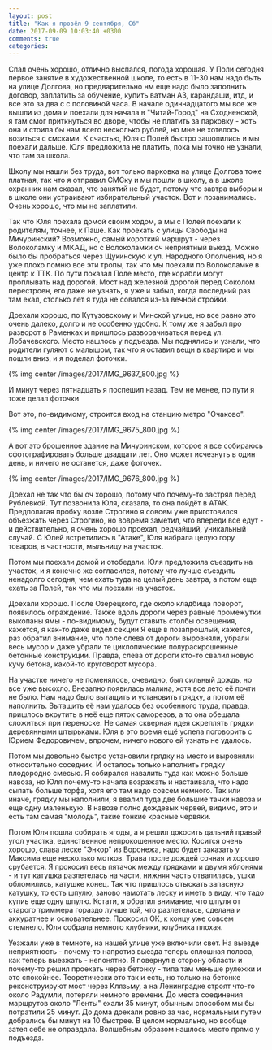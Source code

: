 ```yaml
---
layout: post
title: "Как я провёл 9 сентября, Сб"
date: 2017-09-09 10:03:40 +0300
comments: true
categories: 
---
```

Спал очень хорошо, отлично выспался, погода хорошая. У Поли сегодня первое занятие в художественной школе, то есть в 11-30 нам надо быть на улице Долгова, но предварительно нм еще надо было заполнить договор, заплатить за обучение, купить ватман А3, карандаши, итд, и все это за два с с половиной часа. В начале одиннадцатого мы все же вышли из дома и поехали для начала в "Читай-Город" на Сходненской, я там смог приткнуться во дворе, чтобы не платить за парковку - хоть она и стоила бы нам всего несколько рублей, но мне не хотелось возиться с смсками. К счастью, Юля с Полей быстро зашопились и мы поехали дальше. Юля предложила не платить, пока мы точно не узнали, что там за школа.

Школу мы нашли без труда, вот только парковка на улице Долгова тоже платная, так что я отправил СМСку и мы пошли в школу, а в школе охранник нам сказал, что занятий не будет, потому что завтра выборы и в школе они устраивают избирательный участок. Вот и позанимались. Очень хорошо, что мы не заплатили. 

Так что Юля поехала домой своим ходом, а мы с Полей поехали к родителям, точнее, к Паше. Как проехать с улицы Свободы на Мичуринский? Возможно, самый короткий маршрут - через Волоколамку и МКАД, но с Волоколамки оч неприятный выезд. Можно было бы пробраться через Щукинскую к ул. Народного Ополчения, но я уже плохо помню все эти тропы, так что мы поехали по Волоколамке в центр к ТТК. По пути показал Поле место, где корабли могут проплывать над дорогой. Мост над железной дорогой перед Соколом перестроен, его даже не узнать, я уже и забыл, когда последний раз там ехал, столько лет я туда не совался из-за вечной стройки.

Доехали хорошо, по Кутузовскому и Минской улице, но все равно это очень далеко, долго и не особенно удобно. К тому же я забыл про разворот в Раменках и пришлось разворачиваться перед ул. Лобачевского. Место нашлось у подъезда. Мы поднялись и узнали, что родители гуляют с малышом, так что я оставил вещи в квартире и мы пошли вниз, и я поделал фоточки.  

{% img center /images/2017/IMG_9637_800.jpg %}

И минут через пятнадцать я поспешил назад. Тем не менее, по пути я тоже делал фоточки

Вот это, по-видимому, строится вход на станцию метро "Очаково".

{% img center /images/2017/IMG_9675_800.jpg %}

А вот это брошенное здание на Мичуринском, которое я все собираюсь сфотографировать больше двадцати лет. Оно может исчезнуть в один день, и ничего не останется, даже фоточек.

{% img center /images/2017/IMG_9676_800.jpg %}

Доехал не так что бы оч хорошо, потому что почему-то застрял перед Рублевкой. Тут позвонила Юля, сказала, то она пойдёт в АТАК. Предполагая пробку возле Строгино я совсем уже приготовился объезжать через Строгино, но вовремя заметил, что впереди все едут - и действительно, я очень хорошо проехал, редчайший, уникальный случай. С Юлей встретились в "Атаке", Юля набрала целую гору товаров, в частности, мыльницу на участок.

Потом мы поехали домой и отобедали. Юля предложила съездить на участок, и я конечно же согласился, потому что лучше съездить ненадолго сегодня, чем ехать туда на целый день завтра, а потом еще ехать за Полей, так что мы поехали на участок.

Доехали хорошо. После Озерецкого, где около кладбища поворот, появилось ограждение. Также вдоль дороги через равные промежутки выкопаны ямы - по-видимому, будут ставить столбы освещения, кажется, я как-то даже видел секции Я еще в позапрошлый, кажется, раз обратил внимание, что поле слева от дороги выровняли, убрали весь мусор и даже убрали те циклопические полураскрошенные бетонные конструкции. Правда, слева от дороги кто-то свалил новую кучу бетона, какой-то круговорот мусора.

На участке ничего не поменялось, очевидно, был сильный дождь, но все уже высохло. Внезапно появилась малина, хотя все лето её почти не было. Нам надо было вытащить и установить грядку, а потом её наполнить. Вытащить её нам удалось без особенного труда, правда, пришлось вкрутить в неё еще пяток саморезов, а то она обещала сложиться при переноске. Не самая скверная идея скреплять грядки деревянными штырьками. Юля в это время ещё успела поговорить с Юрием Федоровичем, впрочем, ничего нового ей узнать не удалось.

Потом мы довольно быстро установили грядку на место и выровняли относительно соседних. И осталось только наполнить грядку плодородно смесью. Я собирался навалить туда как можно больше навоза, но Юля почему-то начала возражать и настаивала, что надо сыпать больше торфа, хотя его там надо совсем немного. Так или иначе, грядку мы наполнили, я ввалил туда две большие тачки навоза и еще одну маленькую. В навозе полно дождевых червей, видимо, это и есть там самая "молодь", такие тонкие красные червяки.

Потом Юля пошла собирать ягоды, а я решил докосить дальний правый угол участка, единственное непрокошенное место. Косится очень хорошо, слава леске "Энкор" из Воронежа, надо будет заказать у Максима еще несколько мотков. Трава после дождей сочная и хорошо срубается. Я прокосил весь пятачок между грядками и двумя яблонями - и тут катушка разлетелась на части, нижняя часть отвалилась, ушки обломились, катушке конец. Так что пришлось отыскать запасную катушку, то есть шпулю, заново намотать леску и иметь в виду, что тадо купиь еще одну шпулю. Кстати, я обратил внимание, что шпуля от старого триммера гораздо лучше той, что разлетелась, сделана и аккуратнее и основательнее. Прокосил ОК, к концу уже совсем стемнело. Юля собрала немного клубники, клубника плохая.

Уезжали уже в темноте, на нашей улице уже включили свет. На выезде неприятность - почему-то напротив выезда теперь сплошная полоса, как теперь выезжать - непонятно. Я повернул в сторону области и почему-то решил проехать через бетонку - типа там меньше рулежки и это спокойнее. Теоретически это так и есть, но только на бетонке реконструируют мост через Клязьму, а на Ленинградке строят что-то около Радумли, потеряли немного времени. До места соединения маршрутов около "Ленты" ехали 35 минут, обычным способом мы бы потратили 25 минут. До дома доехали ровно за час, нормальным путем добрались бы минут на 10 быстрее. В целом нормально, но вообще затея себе не оправдала. Волшебным образом нашлось место прямо у подъезда.